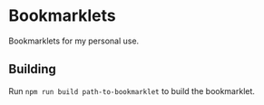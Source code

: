 # Bookmarklets

Bookmarklets for my personal use.

## Building

Run `npm run build path-to-bookmarklet` to build the bookmarklet.
